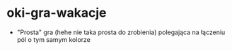 # oki-gra-wakacje
- "Prosta" gra (hehe nie taka prosta do zrobienia) polegająca na łączeniu pól o tym samym kolorze
